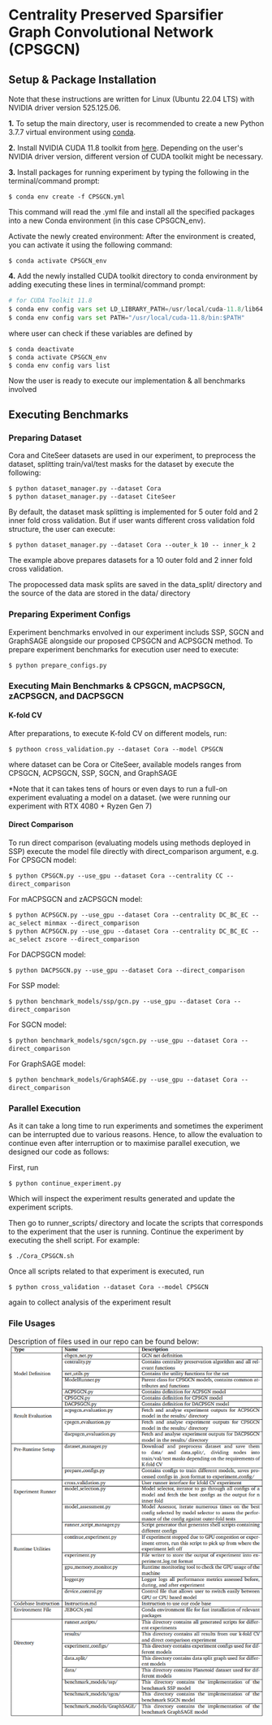 # Centrality Preserved Sparsifier Graph Convolutional Network (CPSGCN)
## Setup & Package Installation
Note that these instructions are written for Linux (Ubuntu 22.04 LTS) with NVIDIA driver version 525.125.06.

**1.** To setup the main directory, user is recommended to create a new Python 3.7.7 virtual environment using [conda](https://conda.io/projects/conda/en/latest/index.html "Conda Homepage").

**2.** Install NVIDIA CUDA 11.8 toolkit from [here](https://developer.nvidia.com/cuda-11-8-0-download-archive "cudatoolkit Homepage"). Depending on the user's NVIDIA driver version, different version of CUDA toolkit might be necessary.

**3.** Install packages for running experiment by typing the following in the terminal/command prompt:


```
$ conda env create -f CPSGCN.yml
```

This command will read the .yml file and install all the specified packages into a new Conda environment (in this case CPSGCN_env).

Activate the newly created environment: After the environment is created, you can activate it using the following command:


```
$ conda activate CPSGCN_env
```

**4.** Add the newly installed CUDA toolkit directory to conda environment by adding executing these lines in terminal/command prompt:

```python
# for CUDA Toolkit 11.8
$ conda env config vars set LD_LIBRARY_PATH=/usr/local/cuda-11.8/lib64
$ conda env config vars set PATH="/usr/local/cuda-11.8/bin:$PATH"
```
where user can check if these variables are defined by
```
$ conda deactivate
$ conda activate CPSGCN_env
$ conda env config vars list
```

Now the user is ready to execute our implementation & all benchmarks involved

## Executing Benchmarks
### Preparing Dataset
Cora and CiteSeer datasets are used in our experiment, to preprocess the dataset, splitting train/val/test masks for the dataset by execute the following:
```
$ python dataset_manager.py --dataset Cora
$ python dataset_manager.py --dataset CiteSeer
```
By default, the dataset mask splitting is implemented for 5 outer fold and 2 inner fold cross validation. But if user wants different cross validation fold structure, the user can execute:
```
$ python dataset_manager.py --dataset Cora --outer_k 10 -- inner_k 2
```
The example above prepares datasets for a 10 outer fold and 2 inner fold cross validation.

The propocessed data mask splits are saved in the data_split/ directory and the source of the data are stored in the data/ directory

### Preparing Experiment Configs
Experiment benchmarks envolved in our experiment includs SSP, SGCN and GraphSAGE alongside our proposed CPSGCN and ACPSGCN method. To prepare experiment benchmarks for execution user need to execute:
```
$ python prepare_configs.py 
```

### Executing Main Benchmarks & CPSGCN, mACPSGCN, zACPSGCN, and DACPSGCN
#### K-fold CV
After preparations, to execute K-fold CV on different models, run:
```
$ pythoon cross_validation.py --dataset Cora --model CPSGCN
```
where dataset can be Cora or CiteSeer, 
available models ranges from CPSGCN, ACPSGCN, SSP, SGCN, and GraphSAGE

*Note that it can takes tens of hours or even days to run a full-on experiment evaluating a model on a dataset. (we were running our experiment with RTX 4080 + Ryzen Gen 7)

#### Direct Comparison
To run direct comparison (evaluating models using methods deployed in SSP) execute the model file directly with direct_comparison argument, e.g.
For CPSGCN model:
```
$ python CPSGCN.py --use_gpu --dataset Cora --centrality CC --direct_comparison
```
For mACPSGCN and zACPSGCN model:
```
$ python ACPSGCN.py --use_gpu --dataset Cora --centrality DC_BC_EC --ac_select minmax --direct_comparison
$ python ACPSGCN.py --use_gpu --dataset Cora --centrality DC_BC_EC --ac_select zscore --direct_comparison
```
For DACPSGCN model:
```
$ python DACPSGCN.py --use_gpu --dataset Cora --direct_comparison
```
For SSP model:
```
$ python benchmark_models/ssp/gcn.py --use_gpu --dataset Cora --direct_comparison
```
For SGCN model:
```
$ python benchmark_models/sgcn/sgcn.py --use_gpu --dataset Cora --direct_comparison
```
For GraphSAGE model:
```
$ python benchmark_models/GraphSAGE.py --use_gpu --dataset Cora --direct_comparison
```

### Parallel Execution
As it can take a long time to run experiments and sometimes the experiment can be interrupted due to various reasons. Hence, to allow the evaluation to continue even after interruption or to maximise parallel execution, we designed our code as follows:

First, run
```
$ python continue_experiment.py
```
Which will inspect the experiment results generated and update the experiment scripts.

Then go to runner_scripts/ directory and locate the scripts that corresponds to the experiment that the user is running. Continue the experiment by executing the shell script. For example:

```
$ ./Cora_CPSGCN.sh
```

Once all scripts related to that experiment is executed, run
```
$ python cross_validation --dataset Cora --model CPSGCN
```
again to collect analysis of the experiment result

### File Usages
Description of files used in our repo can be found below:
![Repo Description](images/repo_description.png)


